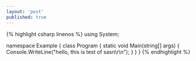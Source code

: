 ```yaml
---
layout: 'post'
published: true
---
```


{% highlight csharp linenos %}
using System;

namespace Example {
    class Program {
        static void Main(string[] args) {
            Console.WriteLine("hello, this is test of sasn\r\n");
        }
    }
}
{% endhighlight %}